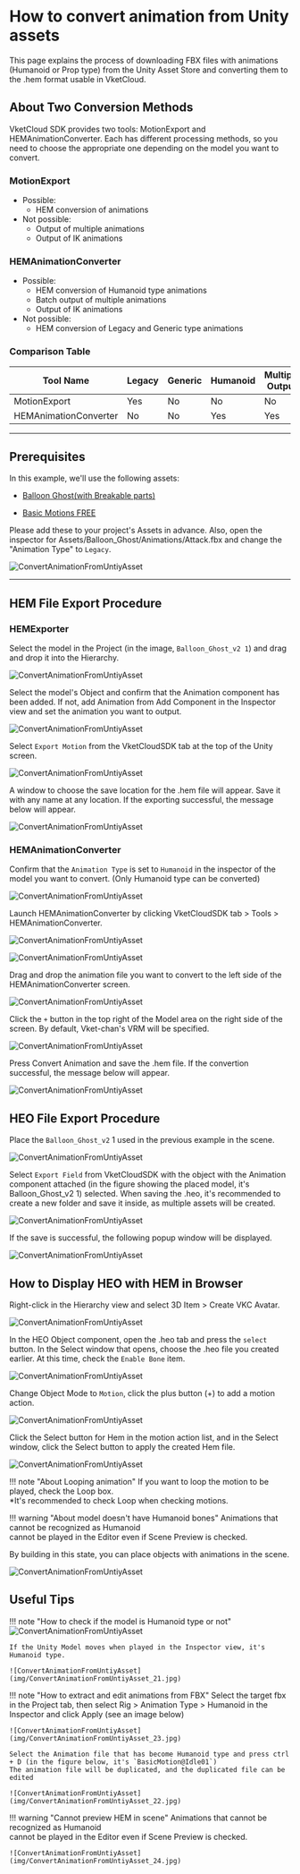 # How to convert animation from Unity assets

This page explains the process of downloading FBX files with animations (Humanoid or Prop type) from the Unity Asset Store and converting them to the .hem format usable in VketCloud.

## About Two Conversion Methods

VketCloud SDK provides two tools: MotionExport and HEMAnimationConverter. Each has different processing methods, so you need to choose the appropriate one depending on the model you want to convert.

### MotionExport

- Possible:
    - HEM conversion of animations
- Not possible:
    - Output of multiple animations
    - Output of IK animations

### HEMAnimationConverter

- Possible:
    - HEM conversion of Humanoid type animations
    - Batch output of multiple animations
    - Output of IK animations
- Not possible:
    - HEM conversion of Legacy and Generic type animations

### Comparison Table

| Tool Name | Legacy | Generic| Humanoid | Multiple Output | IK Support | 
| -- | -- | -- | -- | -- | -- |
| MotionExport | Yes | No | No | No | No |
| HEMAnimationConverter | No | No | Yes | Yes | Yes |

---

## Prerequisites

In this example, we'll use the following assets:

- [Balloon Ghost(with Breakable parts)](https://assetstore.unity.com/packages/3d/animations/balloon-ghost-with-breakable-parts-209499)

- [Basic Motions FREE](https://assetstore.unity.com/packages/3d/animations/basic-motions-free-154271)

Please add these to your project's Assets in advance.
Also, open the inspector for Assets/Balloon_Ghost/Animations/Attack.fbx and change the "Animation Type" to `Legacy`.

![ConvertAnimationFromUntiyAsset](img/ConvertAnimationFromUntiyAsset_01.jpg)

---

## HEM File Export Procedure

### HEMExporter

Select the model in the Project (in the image, `Balloon_Ghost_v2 1`) and drag and drop it into the Hierarchy.

![ConvertAnimationFromUntiyAsset](img/ConvertAnimationFromUntiyAsset_02.jpg)

Select the model's Object and confirm that the Animation component has been added. If not, add Animation from Add Component in the Inspector view and set the animation you want to output.

![ConvertAnimationFromUntiyAsset](img/ConvertAnimationFromUntiyAsset_03.jpg)

Select `Export Motion` from the VketCloudSDK tab at the top of the Unity screen.

![ConvertAnimationFromUntiyAsset](img/ConvertAnimationFromUntiyAsset_04.jpg)

A window to choose the save location for the .hem file will appear. Save it with any name at any location.
If the exporting successful, the message below will appear.

![ConvertAnimationFromUntiyAsset](img/ConvertAnimationFromUntiyAsset_05.jpg)

### HEMAnimationConverter

Confirm that the `Animation Type` is set to `Humanoid` in the inspector of the model you want to convert. (Only Humanoid type can be converted)

![ConvertAnimationFromUntiyAsset](img/ConvertAnimationFromUntiyAsset_06.jpg)

Launch HEMAnimationConverter by clicking VketCloudSDK tab > Tools > HEMAnimationConverter.

![ConvertAnimationFromUntiyAsset](img/ConvertAnimationFromUntiyAsset_07.jpg)

![ConvertAnimationFromUntiyAsset](img/ConvertAnimationFromUntiyAsset_08.jpg)

Drag and drop the animation file you want to convert to the left side of the HEMAnimationConverter screen.

![ConvertAnimationFromUntiyAsset](img/ConvertAnimationFromUntiyAsset_09.jpg)

Click the `+` button in the top right of the Model area on the right side of the screen. By default, Vket-chan's VRM will be specified.

![ConvertAnimationFromUntiyAsset](img/ConvertAnimationFromUntiyAsset_10.jpg)

Press Convert Animation and save the .hem file.
If the convertion successful, the message below will appear.

![ConvertAnimationFromUntiyAsset](img/ConvertAnimationFromUntiyAsset_11.jpg)

## HEO File Export Procedure

Place the `Balloon_Ghost_v2` 1 used in the previous example in the scene.

![ConvertAnimationFromUntiyAsset](img/ConvertAnimationFromUntiyAsset_12.jpg)

Select `Export Field` from VketCloudSDK with the object with the Animation component attached (in the figure showing the placed model, it's Balloon_Ghost_v2 1) selected. When saving the .heo, it's recommended to create a new folder and save it inside, as multiple assets will be created.

![ConvertAnimationFromUntiyAsset](img/ConvertAnimationFromUntiyAsset_13.jpg)

If the save is successful, the following popup window will be displayed.

![ConvertAnimationFromUntiyAsset](img/ConvertAnimationFromUntiyAsset_14.jpg)

## How to Display HEO with HEM in Browser

Right-click in the Hierarchy view and select 3D Item > Create VKC Avatar.

![ConvertAnimationFromUntiyAsset](img/ConvertAnimationFromUntiyAsset_15.jpg)

In the HEO Object component, open the .heo tab and press the `select` button. In the Select window that opens, choose the .heo file you created earlier. At this time, check the `Enable Bone` item.

![ConvertAnimationFromUntiyAsset](img/ConvertAnimationFromUntiyAsset_16.jpg)

Change Object Mode to `Motion`, click the plus button (+) to add a motion action.

![ConvertAnimationFromUntiyAsset](img/ConvertAnimationFromUntiyAsset_17.jpg)

Click the Select button for Hem in the motion action list, and in the Select window, click the Select button to apply the created Hem file.

![ConvertAnimationFromUntiyAsset](img/ConvertAnimationFromUntiyAsset_18.jpg)

!!! note "About Looping animation"
    If you want to loop the motion to be played, check the Loop box.  <br>
    *It's recommended to check Loop when checking motions.

!!! warning "About model doesn't have Humanoid bones"
    Animations that cannot be recognized as Humanoid <br>
    cannot be played in the Editor even if Scene Preview is checked.

By building in this state, you can place objects with animations in the scene.

![ConvertAnimationFromUntiyAsset](img/ConvertAnimationFromUntiyAsset_19.gif)

## Useful Tips

!!! note "How to check if the model is Humanoid type or not"
    ![ConvertAnimationFromUntiyAsset](img/ConvertAnimationFromUntiyAsset_20.jpg)

    If the Unity Model moves when played in the Inspector view, it's Humanoid type.

    ![ConvertAnimationFromUntiyAsset](img/ConvertAnimationFromUntiyAsset_21.jpg)

!!! note "How to extract and edit animations from FBX"
    Select the target fbx in the Project tab, then select Rig > Animation Type > Humanoid in the Inspector and click Apply (see an image below)

    ![ConvertAnimationFromUntiyAsset](img/ConvertAnimationFromUntiyAsset_23.jpg)

    Select the Animation file that has become Humanoid type and press ctrl + D (in the figure below, it's `BasicMotion@Idle01`)  
    The animation file will be duplicated, and the duplicated file can be edited

    ![ConvertAnimationFromUntiyAsset](img/ConvertAnimationFromUntiyAsset_22.jpg)

!!! warning "Cannot preview HEM in scene"
    Animations that cannot be recognized as Humanoid <br>
    cannot be played in the Editor even if Scene Preview is checked.

    ![ConvertAnimationFromUntiyAsset](img/ConvertAnimationFromUntiyAsset_24.jpg)